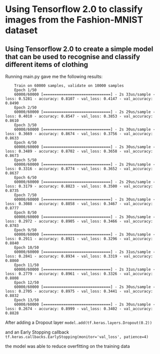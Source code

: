 # Using Tensorflow 2.0 to classify images from the Fashion-MNIST dataset

## Using Tensorflow 2.0 to create a simple model that can be used to recognise and classify different items of clothing  

Running main.py gave me the following results:

```
    Train on 60000 samples, validate on 10000 samples
    Epoch 1/50
    60000/60000 [==============================] - 2s 33us/sample - loss: 0.5281 - accuracy: 0.8107 - val_loss: 0.4147 - val_accuracy: 0.8490
    Epoch 2/50
    60000/60000 [==============================] - 2s 29us/sample - loss: 0.4010 - accuracy: 0.8547 - val_loss: 0.3853 - val_accuracy: 0.8610
    Epoch 3/50
    60000/60000 [==============================] - 2s 30us/sample - loss: 0.3669 - accuracy: 0.8674 - val_loss: 0.3756 - val_accuracy: 0.8633
    Epoch 4/50
    60000/60000 [==============================] - 2s 30us/sample - loss: 0.3489 - accuracy: 0.8702 - val_loss: 0.3658 - val_accuracy: 0.8673
    Epoch 5/50
    60000/60000 [==============================] - 2s 29us/sample - loss: 0.3316 - accuracy: 0.8774 - val_loss: 0.3652 - val_accuracy: 0.8637
    Epoch 6/50
    60000/60000 [==============================] - 2s 29us/sample - loss: 0.3179 - accuracy: 0.8823 - val_loss: 0.3500 - val_accuracy: 0.8735
    Epoch 7/50
    60000/60000 [==============================] - 2s 30us/sample - loss: 0.3088 - accuracy: 0.8858 - val_loss: 0.3467 - val_accuracy: 0.8777
    Epoch 8/50
    60000/60000 [==============================] - 2s 30us/sample - loss: 0.2972 - accuracy: 0.8905 - val_loss: 0.3466 - val_accuracy: 0.8783
    Epoch 9/50
    60000/60000 [==============================] - 2s 30us/sample - loss: 0.2911 - accuracy: 0.8921 - val_loss: 0.3296 - val_accuracy: 0.8840
    Epoch 10/50
    60000/60000 [==============================] - 2s 31us/sample - loss: 0.2841 - accuracy: 0.8934 - val_loss: 0.3319 - val_accuracy: 0.8860
    Epoch 11/50
    60000/60000 [==============================] - 2s 31us/sample - loss: 0.2779 - accuracy: 0.8961 - val_loss: 0.3326 - val_accuracy: 0.8808
    Epoch 12/50
    60000/60000 [==============================] - 2s 30us/sample - loss: 0.2705 - accuracy: 0.8975 - val_loss: 0.3441 - val_accuracy: 0.8832
    Epoch 13/50
    60000/60000 [==============================] - 2s 30us/sample - loss: 0.2674 - accuracy: 0.8999 - val_loss: 0.3402 - val_accuracy: 0.8828
```

After adding a Dropout layer `model.add(tf.keras.layers.Dropout(0.2))`

and an Early Stopping callback `tf.keras.callbacks.EarlyStopping(monitor='val_loss', patience=4)`

the model was able to reduce overfitting on the training data